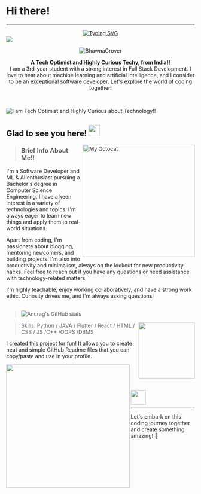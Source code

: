 # Hi there!
<hr>
<div align="center">
<a href="https://git.io/typing-svg"><img src="https://readme-typing-svg.herokuapp.com?font=Fira+Code&pause=1000&random=false&width=435&lines=Hi+there!+I'm+Bhawna+nice+to+See+you!+" alt="Typing SVG" /></a>
</div>
<img src="https://user-images.githubusercontent.com/73097560/115834477-dbab4500-a447-11eb-908a-139a6edaec5c.gif">

<p align="center"> <img src="https://komarev.com/ghpvc/?username=BhawnaGrover&label=Profile%20views&color=0e75b6&style=flat" alt="BhawnaGrover" /> </p>

<p align="center"><strong>A Tech Optimist and Highly Curious Techy, from India!!</strong><br>
I am a 3rd-year student with a strong interest in Full Stack Development. I love to hear about machine learning and artificial intelligence, and I consider to be an exceptional software developer. Let's explore the world of coding together!</p>
<br>

![I am Tech Optimist and Highly Curious about Technology!!](https://www.mindinventory.com/blog/wp-content/uploads/2022/03/react-nodejs.webp)

## Glad to see you here! <img src="https://raw.githubusercontent.com/syedareehaquasar/syedareehaquasar/master/gifs/Hi.gif" width="30px">

<img align="right" height="300" alt="My Octocat" src="https://encrypted-tbn0.gstatic.com/images?q=tbn:ANd9GcQoB3oU2SDklTzrMJpkaCgQqIeka8ymPpcvgOGkFfu8LPC8A5L706_vfz22yxIIPO24rEI&usqp=CAU" />

> <h3> Brief Info About Me!!</h3>
<p>
I'm a Software Developer and ML & AI enthusiast pursuing a Bachelor's degree in Computer Science Engineering. I have a keen interest in a variety of technologies and topics. I'm always eager to learn new things and apply them to real-world situations.
</p>
<p>
Apart from coding, I'm passionate about blogging, mentoring newcomers, and building projects. I'm also into productivity and minimalism, always on the lookout for new productivity hacks. Feel free to reach out if you have any questions or need assistance with technology-related matters.
</p>
I'm highly teachable, enjoy working collaboratively, and have a strong work ethic. Curiosity drives me, and I'm always asking questions!

<br>
<br>

> ![Anurag's GitHub stats](https://github-readme-stats.vercel.app/api?username=BhawnaGrover&show_icons=true)

<img align="right" height="150" src="https://github-readme-stats.vercel.app/api/top-langs/?username=BhawnaGrover&layout=compact">


> Skills: Python / JAVA / Flutter / React / HTML / CSS / JS /C++ /OOPS /DBMS

I created this project for fun! It allows you to create neat and simple GitHub Readme files that you can copy/paste and use in your profile.


<img align="left" height="330" src="https://media.licdn.com/dms/image/D5612AQF7iuptNGj9Ew/article-cover_image-shrink_600_2000/0/1687342343042?e=2147483647&v=beta&t=ezgwiUnMQgkP21d6XqmFYQReD5u4PFDBUwZzyVr9r2c"> 

<br>
<br>
<br>
<br>
<div align="right">
    <a href="https://www.linkedin.com/in/bhawna-grover-5ba97b206/" target="blank">
        <img align="left" height="40" src="https://png.pngtree.com/element_our/sm/20180506/sm_5aeedf97b2531.jpg" alt="">
    </a>
</div>
<br>
<br>
<hr>
Let's embark on this coding journey together and create something amazing! 🚀
